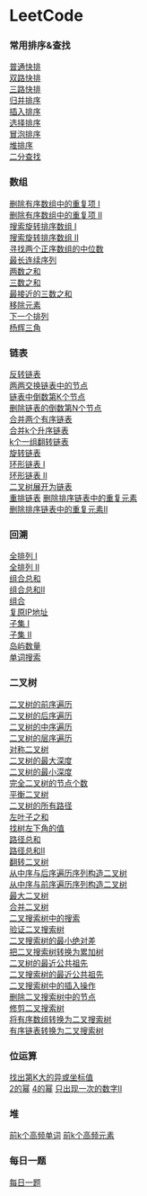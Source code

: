 # LeetCode

### 常用排序&查找
[普通快排]()</br>
[双路快排]()</br>
[三路快排](https://github.com/Ray-ux/LeetCode/blob/master/src/sort/ThreeWaysQuickSort.java) </br>
[归并排序](https://github.com/Ray-ux/LeetCode/blob/master/src/sort/MergeSort.java) </br>
[插入排序](https://github.com/Ray-ux/LeetCode/blob/master/src/sort/InsertSort.java) </br>
[选择排序](https://github.com/Ray-ux/LeetCode/blob/master/src/sort/SelectionSort.java) </br>
[冒泡排序](https://github.com/Ray-ux/LeetCode/blob/master/src/sort/BubbleSort.java) </br>
[堆排序](https://github.com/Ray-ux/LeetCode/blob/master/src/sort/HeapSort.java) </br>
[二分查找](https://github.com/Ray-ux/LeetCode/blob/master/src/sort/BinarySearchNoRecur.java) </br>

### 数组
[删除有序数组中的重复项 Ⅰ](https://github.com/Ray-ux/LeetCode/blob/master/src/array/RemoveDuplicatesBySortedArray%E2%85%A0.java) </br>
[删除有序数组中的重复项 Ⅱ](https://github.com/Ray-ux/LeetCode/blob/master/src/array/RemoveDuplicatesBySortedArray%E2%85%A1.java) </br>
[搜索旋转排序数组 Ⅰ]() </br>
[搜索旋转排序数组 Ⅱ]() </br>
[寻找两个正序数组的中位数]() </br>
[最长连续序列]() </br>
[两数之和](https://github.com/Ray-ux/LeetCode/blob/master/src/array/TwoSum.java) </br>
[三数之和](https://github.com/Ray-ux/LeetCode/blob/master/src/array/TwoSum.java) </br>
[最接近的三数之和]() </br>
[移除元素]() </br>
[下一个排列]() </br>
[杨辉三角](https://github.com/Ray-ux/LeetCode/blob/master/src/array/PascalTriangle.java)
### 链表
[反转链表](https://github.com/Ray-ux/LeetCode/blob/master/src/linkedlist/ReverseList.java) </br>
[两两交换链表中的节点](https://github.com/Ray-ux/LeetCode/blob/master/src/linkedlist/SwapNodesInPairs.java) </br>
[链表中倒数第K个节点](https://github.com/Ray-ux/LeetCode/blob/master/src/linkedlist/KthNodeFromEndLinkedList.java) </br>
[删除链表的倒数第N个节点](https://github.com/Ray-ux/LeetCode/blob/master/src/linkedlist/RemoveNthNodeFromEndofList.java) </br>
[合并两个有序链表](https://github.com/Ray-ux/LeetCode/blob/master/src/linkedlist/MergeTwoSortedLists.java) </br>
[合并k个升序链表](https://github.com/Ray-ux/LeetCode/blob/master/src/linkedlist/MergekSortedLists.java) </br>
[k个一组翻转链表](https://github.com/Ray-ux/LeetCode/blob/master/src/linkedlist/ReverseNodesInKgroup.java) </br>
[旋转链表](https://github.com/Ray-ux/LeetCode/blob/master/src/linkedlist/RotateList.java) </br>
[环形链表 Ⅰ](https://github.com/Ray-ux/LeetCode/blob/master/src/linkedlist/LinkedListCycleⅠ.java) </br>
[环形链表 Ⅱ](https://github.com/Ray-ux/LeetCode/blob/master/src/linkedlist/LinkedListCycleⅡ.java) </br>
[二叉树展开为链表](https://github.com/Ray-ux/LeetCode/blob/master/src/linkedlist/FlattenBinaryTreeToLinkedList.java) </br>
[重排链表](https://github.com/Ray-ux/LeetCode/blob/master/src/linkedlist/ReorderList.java)
[删除排序链表中的重复元素]() </br>
[删除排序链表中的重复元素Ⅱ](https://github.com/Ray-ux/LeetCode/blob/master/src/linkedlist/RemoveDuplicatesFromSortedListⅡ.java) </br>
### 回溯
[全排列 Ⅰ](https://github.com/Ray-ux/LeetCode/blob/master/src/recall/Permutations.java) </br>
[全排列 Ⅱ](https://github.com/Ray-ux/LeetCode/blob/master/src/recall/PermutationsⅡ.java) </br>
[组合总和](https://github.com/Ray-ux/LeetCode/blob/master/src/recall/CombinationSumⅠ.java) </br>
[组合总和Ⅱ](https://github.com/Ray-ux/LeetCode/blob/master/src/recall/CombinationSumⅡ.java) </br>
[组合](https://github.com/Ray-ux/LeetCode/blob/master/src/recall/Combinations.java) </br>
[复原IP地址](https://github.com/Ray-ux/LeetCode/blob/master/src/recall/RestoreIpAddress.java) </br>
[子集 Ⅰ](https://github.com/Ray-ux/LeetCode/blob/master/src/recall/SubSets%E2%85%A0.java) </br>
[子集 Ⅱ](https://github.com/Ray-ux/LeetCode/blob/master/src/recall/SubSets%E2%85%A1.java) </br>
[岛屿数量](https://github.com/Ray-ux/LeetCode/blob/master/src/recall/NumbersOfIslands.java) </br>
[单词搜索](https://github.com/Ray-ux/LeetCode/blob/master/src/recall/WordSearch.java) 


### 二叉树
[二叉树的前序遍历](https://github.com/Ray-ux/LeetCode/blob/master/src/tree/BinaryTreePreorderTraversal.java) </br>
[二叉树的后序遍历](https://github.com/Ray-ux/LeetCode/blob/master/src/tree/BinaryTreePostorderTraversal.java) </br>
[二叉树的中序遍历](https://github.com/Ray-ux/LeetCode/blob/master/src/tree/BinaryTreeInorderTraversal.java) </br>
[二叉树的层序遍历](https://github.com/Ray-ux/LeetCode/blob/master/src/tree/BinaryTreeLevelOrderTraversal.java) </br>
[对称二叉树](https://github.com/Ray-ux/LeetCode/blob/master/src/tree/SymmetricTree.java) </br>
[二叉树的最大深度](https://github.com/Ray-ux/LeetCode/blob/master/src/tree/MaximumDepthOfBinaryTree.java) </br>
[二叉树的最小深度](https://github.com/Ray-ux/LeetCode/blob/master/src/tree/MinimumDepthOfBinaryTree.java) </br>
[完全二叉树的节点个数](https://github.com/Ray-ux/LeetCode/blob/master/src/tree/CountCompleteTreeNodes.java) </br>
[平衡二叉树](https://github.com/Ray-ux/LeetCode/blob/master/src/tree/BalancedBinaryTree.java) </br>
[二叉树的所有路径](https://github.com/Ray-ux/LeetCode/blob/master/src/tree/BinaryTreePaths.java) </br>
[左叶子之和](https://github.com/Ray-ux/LeetCode/blob/master/src/tree/SumOfLeftLeaves.java) </br>
[找树左下角的值](https://github.com/Ray-ux/LeetCode/blob/master/src/tree/FindBottomLeftTreeValue.java) </br>
[路径总和](https://github.com/Ray-ux/LeetCode/blob/master/src/tree/PathSum.java) </br>
[路径总和Ⅱ](https://github.com/Ray-ux/LeetCode/blob/master/src/tree/PathSumⅡ.java) </br>
[翻转二叉树](https://github.com/Ray-ux/LeetCode/blob/master/src/tree/InvertBinaryTree.java) </br>
[从中序与后序遍历序列构造二叉树](https://github.com/Ray-ux/LeetCode/blob/master/src/tree/ConstructBinaryFromInorderAndPostorder.java) </br>
[从中序与前序遍历序列构造二叉树](https://github.com/Ray-ux/LeetCode/blob/master/src/tree/ConstructBinaryTreeFromPreOrderandInOrder.java) </br>
[最大二叉树](https://github.com/Ray-ux/LeetCode/blob/master/src/tree/MaximumBinaryTree.java) </br>
[合并二叉树](https://github.com/Ray-ux/LeetCode/blob/master/src/tree/MergeTwoBinaryTrees.java) </br>
[二叉搜索树中的搜索](https://github.com/Ray-ux/LeetCode/blob/master/src/tree/SearchInABinaryTree.java) </br>
[验证二叉搜索树](https://github.com/Ray-ux/LeetCode/blob/master/src/tree/ValidateBinarySearchTree.java) </br>
[二叉搜索树的最小绝对差](https://github.com/Ray-ux/LeetCode/blob/master/src/tree/MinimumAbsoluteDifferenceInBST.java) </br>
[把二叉搜索树转换为累加树]() </br>
[二叉树的最近公共祖先]() </br>
[二叉搜索树的最近公共祖先]() </br>
[二叉搜索树中的插入操作]() </br>
[删除二叉搜索树中的节点]() </br>
[修剪二叉搜索树]() </br>
[将有序数组转换为二叉搜索树](https://github.com/Ray-ux/LeetCode/blob/master/src/tree/ConvertSortedArrayToBST.java) </br>
[有序链表转换为二叉搜索树](https://github.com/Ray-ux/LeetCode/blob/master/src/tree/ConvertSortedArrayToBST.java) </br>

### 位运算
[找出第K大的异或坐标值](https://github.com/Ray-ux/LeetCode/blob/master/src/bitoperation/FindKthLargestXORCoorrdinateValue.java) </br>
[2的幂](https://github.com/Ray-ux/LeetCode/blob/master/src/bitoperation/PowerOfTwo.java)
[4的幂](https://github.com/Ray-ux/LeetCode/blob/master/src/bitoperation/PowerOfFour.java)
[只出现一次的数字Ⅱ](https://github.com/Ray-ux/LeetCode/blob/master/src/bitoperation/SingleNumberⅡ.java)
### 堆
[前k个高频单词](https://github.com/Ray-ux/LeetCode/blob/master/src/heap/TopkFrequentWords.java)
[前k个高频元素](https://github.com/Ray-ux/LeetCode/blob/master/src/heap/TopkFrequentElements.java)
### 每日一题
[每日一题](https://github.com/Ray-ux/LeetCode/blob/master/src/other/june)